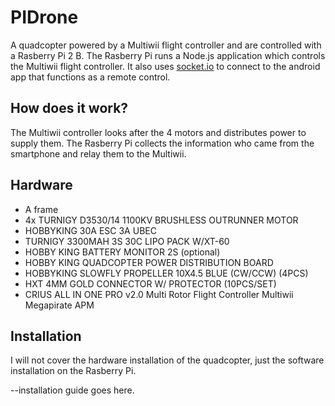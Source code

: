 # PIDrone
A quadcopter powered by a Multiwii flight controller and are controlled with a Rasberry Pi 2 B. The Rasberry Pi runs a Node.js application which controls the Multiwii flight controller. It also uses <a href="https://socket.io/">socket.io</a> to connect to the android app that functions as a remote control. 

## How does it work? 
The Multiwii controller looks after the 4 motors and distributes power to supply them. The Rasberry Pi collects the information who came from the smartphone and relay them to the Multiwii. 

## Hardware
<ul>
  <li>A frame</li>
  <li>4x TURNIGY D3530/14 1100KV BRUSHLESS OUTRUNNER MOTOR</li>
  <li>HOBBYKING 30A ESC 3A UBEC</li>
  <li>TURNIGY 3300MAH 3S 30C LIPO PACK W/XT-60</li>
  <li>HOBBY KING BATTERY MONITOR 2S (optional)</li>
  <li>HOBBY KING QUADCOPTER POWER DISTRIBUTION BOARD</li>
  <li>HOBBYKING SLOWFLY PROPELLER 10X4.5 BLUE (CW/CCW) (4PCS)</li>
  <li>HXT 4MM GOLD CONNECTOR W/ PROTECTOR (10PCS/SET)</li>
  <li>CRIUS ALL IN ONE PRO v2.0 Multi Rotor Flight Controller Multiwii Megapirate APM</li>
 </ul>

## Installation
I will not cover the hardware installation of the quadcopter, just the software installation on the Rasberry Pi.

--installation guide goes here. 
